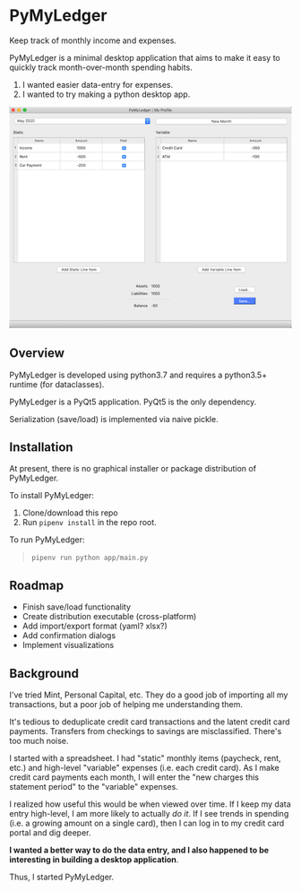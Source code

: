# PyMyLedger

Keep track of monthly income and expenses.

PyMyLedger is a minimal desktop application that aims to make it easy to quickly track month-over-month spending habits.

1. I wanted easier data-entry for expenses.
2. I wanted to try making a python desktop app.

![Application Screenshot](/docs/screen-shot-1.png)

## Overview

PyMyLedger is developed using python3.7 and requires a python3.5+ runtime (for dataclasses).

PyMyLedger is a PyQt5 application. PyQt5 is the only dependency. 

Serialization (save/load) is implemented via naive pickle.

## Installation

At present, there is no graphical installer or package distribution of PyMyLedger.

To install PyMyLedger:

1. Clone/download this repo
2. Run `pipenv install` in the repo root.

To run PyMyLedger:

> `pipenv run python app/main.py`

## Roadmap

- Finish save/load functionality
- Create distribution executable (cross-platform)
- Add import/export format (yaml? xlsx?)
- Add confirmation dialogs
- Implement visualizations

## Background

I've tried Mint, Personal Capital, etc. They do a good job of importing all my transactions, but a poor job of helping me understanding them. 

It's tedious to deduplicate credit card transactions and the latent credit card payments. Transfers from checkings to savings are misclassified. There's too much noise.

I started with a spreadsheet. I had "static" monthly items (paycheck, rent, etc.) and high-level "variable" expenses (i.e. each credit card). As I make credit card payments each month, I will enter the "new charges this statement period" to the "variable" expenses.

I realized how useful this would be when viewed over time. If I keep my data entry high-level, I am more likely to actually _do it_. If I see trends in spending (i.e. a growing amount on a single card), then I can log in to my credit card portal and dig deeper.

**I wanted a better way to do the data entry, and I also happened to be interesting in building a desktop application**.

Thus, I started PyMyLedger.